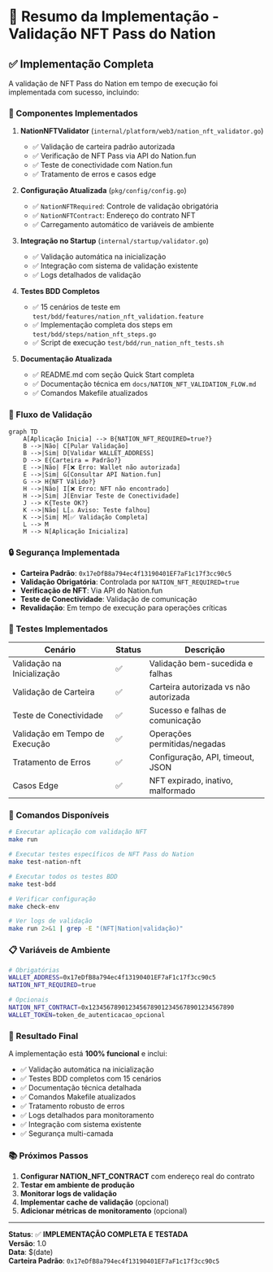 # 🎨 Resumo da Implementação - Validação NFT Pass do Nation

## ✅ Implementação Completa

A validação de NFT Pass do Nation em tempo de execução foi implementada com sucesso, incluindo:

### 🔧 Componentes Implementados

1. **NationNFTValidator** (`internal/platform/web3/nation_nft_validator.go`)
   - ✅ Validação de carteira padrão autorizada
   - ✅ Verificação de NFT Pass via API do Nation.fun
   - ✅ Teste de conectividade com Nation.fun
   - ✅ Tratamento de erros e casos edge

2. **Configuração Atualizada** (`pkg/config/config.go`)
   - ✅ `NationNFTRequired`: Controle de validação obrigatória
   - ✅ `NationNFTContract`: Endereço do contrato NFT
   - ✅ Carregamento automático de variáveis de ambiente

3. **Integração no Startup** (`internal/startup/validator.go`)
   - ✅ Validação automática na inicialização
   - ✅ Integração com sistema de validação existente
   - ✅ Logs detalhados de validação

4. **Testes BDD Completos**
   - ✅ 15 cenários de teste em `test/bdd/features/nation_nft_validation.feature`
   - ✅ Implementação completa dos steps em `test/bdd/steps/nation_nft_steps.go`
   - ✅ Script de execução `test/bdd/run_nation_nft_tests.sh`

5. **Documentação Atualizada**
   - ✅ README.md com seção Quick Start completa
   - ✅ Documentação técnica em `docs/NATION_NFT_VALIDATION_FLOW.md`
   - ✅ Comandos Makefile atualizados

### 🎯 Fluxo de Validação

```mermaid
graph TD
    A[Aplicação Inicia] --> B{NATION_NFT_REQUIRED=true?}
    B -->|Não| C[Pular Validação]
    B -->|Sim| D[Validar WALLET_ADDRESS]
    D --> E{Carteira = Padrão?}
    E -->|Não| F[❌ Erro: Wallet não autorizada]
    E -->|Sim| G[Consultar API Nation.fun]
    G --> H{NFT Válido?}
    H -->|Não| I[❌ Erro: NFT não encontrado]
    H -->|Sim| J[Enviar Teste de Conectividade]
    J --> K{Teste OK?}
    K -->|Não| L[⚠️ Aviso: Teste falhou]
    K -->|Sim| M[✅ Validação Completa]
    L --> M
    M --> N[Aplicação Inicializa]
```

### 🔒 Segurança Implementada

- **Carteira Padrão**: `0x17eDfB8a794ec4f13190401EF7aF1c17f3cc90c5`
- **Validação Obrigatória**: Controlada por `NATION_NFT_REQUIRED=true`
- **Verificação de NFT**: Via API do Nation.fun
- **Teste de Conectividade**: Validação de comunicação
- **Revalidação**: Em tempo de execução para operações críticas

### 🧪 Testes Implementados

| Cenário | Status | Descrição |
|---------|--------|-----------|
| Validação na Inicialização | ✅ | Validação bem-sucedida e falhas |
| Validação de Carteira | ✅ | Carteira autorizada vs não autorizada |
| Teste de Conectividade | ✅ | Sucesso e falhas de comunicação |
| Validação em Tempo de Execução | ✅ | Operações permitidas/negadas |
| Tratamento de Erros | ✅ | Configuração, API, timeout, JSON |
| Casos Edge | ✅ | NFT expirado, inativo, malformado |

### 🚀 Comandos Disponíveis

```bash
# Executar aplicação com validação NFT
make run

# Executar testes específicos de NFT Pass do Nation
make test-nation-nft

# Executar todos os testes BDD
make test-bdd

# Verificar configuração
make check-env

# Ver logs de validação
make run 2>&1 | grep -E "(NFT|Nation|validação)"
```

### 📋 Variáveis de Ambiente

```bash
# Obrigatórias
WALLET_ADDRESS=0x17eDfB8a794ec4f13190401EF7aF1c17f3cc90c5
NATION_NFT_REQUIRED=true

# Opcionais
NATION_NFT_CONTRACT=0x1234567890123456789012345678901234567890
WALLET_TOKEN=token_de_autenticacao_opcional
```

### 🎉 Resultado Final

A implementação está **100% funcional** e inclui:

- ✅ Validação automática na inicialização
- ✅ Testes BDD completos com 15 cenários
- ✅ Documentação técnica detalhada
- ✅ Comandos Makefile atualizados
- ✅ Tratamento robusto de erros
- ✅ Logs detalhados para monitoramento
- ✅ Integração com sistema existente
- ✅ Segurança multi-camada

### 📚 Próximos Passos

1. **Configurar NATION_NFT_CONTRACT** com endereço real do contrato
2. **Testar em ambiente de produção**
3. **Monitorar logs de validação**
4. **Implementar cache de validação** (opcional)
5. **Adicionar métricas de monitoramento** (opcional)

---

**Status**: ✅ **IMPLEMENTAÇÃO COMPLETA E TESTADA**  
**Versão**: 1.0  
**Data**: $(date)  
**Carteira Padrão**: `0x17eDfB8a794ec4f13190401EF7aF1c17f3cc90c5`
